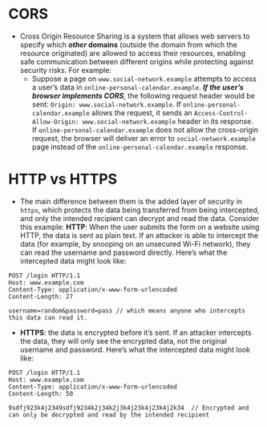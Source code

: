 # CORS
- Cross Origin Resource Sharing is a system that allows web servers to specify which ***other* domains** (outside the domain from which the resource originated) are allowed to access their resources, enabling safe communication between different origins while protecting against security risks. For example:
	- Suppose a page on `www.social-network.example` attempts to access a user’s data in `online-personal-calendar.example`. ***If the user’s browser implements CORS***, the following request header would be sent: `Origin: www.social-network.example`.
	   If `online-personal-calendar.example` allows the request, it sends an `Access-Control-Allow-Origin: www.social-network.example` header in its response. 
	   If `online-personal-calendar.example` does not allow the cross-origin request, the browser will deliver an error to `social-network.example` page instead of the `online-personal-calendar.example` response.
# HTTP vs HTTPS
- The main difference between them is the added layer of security in `https`, which protects the data being transferred from being intercepted, and only the intended recipient can decrypt and read the data. Consider this example:
	**HTTP**: When the user submits the form on a website using HTTP, the data is sent as plain text. If an attacker is able to intercept the data (for example, by snooping on an unsecured Wi-Fi network), they can read the username and password directly. Here’s what the intercepted data might look like:
```
POST /login HTTP/1.1
Host: www.example.com
Content-Type: application/x-www-form-urlencoded
Content-Length: 27

username=random&password=pass // which means anyone who intercepts this data can read it.
```
  - **HTTPS**: the data is encrypted before it’s sent. If an attacker intercepts the data, they will only see the encrypted data, not the original username and password. Here’s what the intercepted data might look like:
```
POST /login HTTP/1.1
Host: www.example.com
Content-Type: application/x-www-form-urlencoded
Content-Length: 50

9sdfj923k4j2349sdfj9234k2j34k2j3k4j23k4j23k4j2k34  // Encrypted and can only be decrypted and read by the intended recipient
```